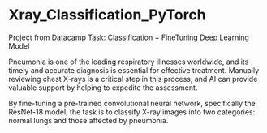 # Xray_Classification_PyTorch
Project from Datacamp
Task: Classification + FineTuning Deep Learning Model 

Pneumonia is one of the leading respiratory illnesses worldwide, and its timely and accurate diagnosis is essential for effective treatment. Manually reviewing chest X-rays is a critical step in this process, and AI can provide valuable support by helping to expedite the assessment. 

By fine-tuning a pre-trained convolutional neural network, specifically the ResNet-18 model, the task is to classify X-ray images into two categories: normal lungs and those affected by pneumonia. 
